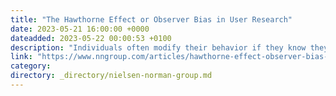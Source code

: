 ```yaml
---
title: "The Hawthorne Effect or Observer Bias in User Research"
date: 2023-05-21 16:00:00 +0000
dateadded: 2023-05-22 00:00:53 +0100
description: "Individuals often modify their behavior if they know they are being observed. That phenomenon became known as the Hawthorne effect or the observer bias. We can mitigate this effect by building rapport, designing natural tasks, and spending more time with study participants."
link: "https://www.nngroup.com/articles/hawthorne-effect-observer-bias-user-research/"
category:
directory: _directory/nielsen-norman-group.md
---
```

